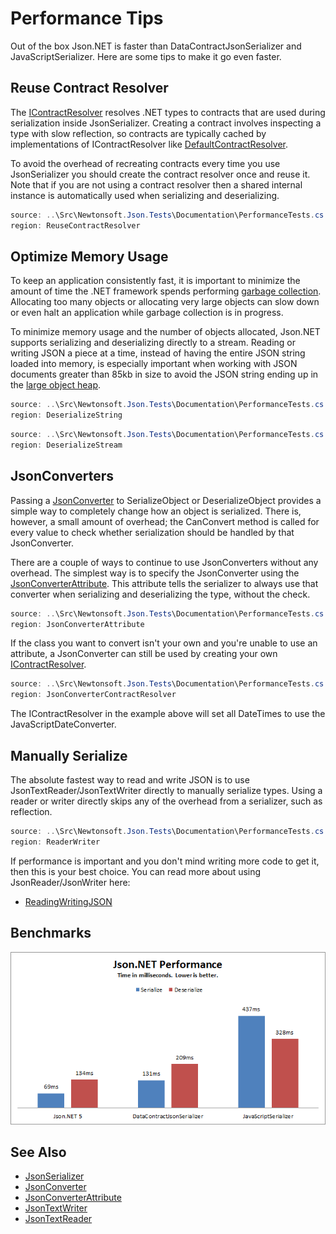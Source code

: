 ﻿# Performance Tips

Out of the box Json.NET is faster than DataContractJsonSerializer and JavaScriptSerializer. Here are some tips to make it go even faster.

## Reuse Contract Resolver

The [IContractResolver](T:Newtonsoft.Json.Serialization.IContractResolver) resolves .NET types to contracts that are used during serialization inside JsonSerializer. Creating a contract involves inspecting a type with slow reflection, so contracts are typically cached by implementations of IContractResolver like [DefaultContractResolver](T:Newtonsoft.Json.Serialization.DefaultContractResolver).

To avoid the overhead of recreating contracts every time you use JsonSerializer you should create the contract resolver once and reuse it. Note that if you are not using a contract resolver then a shared internal instance is automatically used when serializing and deserializing.

```csharp Reuse ContractResolver
source: ..\Src\Newtonsoft.Json.Tests\Documentation\PerformanceTests.cs
region: ReuseContractResolver
```

## Optimize Memory Usage

To keep an application consistently fast, it is important to minimize the amount of time the .NET framework spends performing [garbage collection](http://msdn.microsoft.com/en-us/library/ms973837.aspx). Allocating too many objects or allocating very large objects can slow down or even halt an application while garbage collection is in progress.

To minimize memory usage and the number of objects allocated, Json.NET supports serializing and deserializing directly to a stream. Reading or writing JSON a piece at a time, instead of having the entire JSON string loaded into memory, is especially important when working with JSON documents greater than 85kb in size to avoid the JSON string ending up in the [large object heap](http://msdn.microsoft.com/en-us/magazine/cc534993.aspx).

```csharp Deserialize String
source: ..\Src\Newtonsoft.Json.Tests\Documentation\PerformanceTests.cs
region: DeserializeString
```

```csharp Deserialize Stream
source: ..\Src\Newtonsoft.Json.Tests\Documentation\PerformanceTests.cs
region: DeserializeStream
```

## JsonConverters

Passing a [JsonConverter](T:Newtonsoft.Json.JsonConverter) to SerializeObject or DeserializeObject provides a simple way to completely change how an object is serialized. There is, however, a small amount of overhead; the CanConvert method is called for every value to check whether serialization should be handled by that JsonConverter.

There are a couple of ways to continue to use JsonConverters without any overhead. The simplest way is to specify the JsonConverter using the [JsonConverterAttribute](T:Newtonsoft.Json.JsonConverterAttribute). This attribute tells the serializer to always use that converter when serializing and deserializing the type, without the check.

```csharp Use JsonConverter with JsonConverterAttribute
source: ..\Src\Newtonsoft.Json.Tests\Documentation\PerformanceTests.cs
region: JsonConverterAttribute
```

If the class you want to convert isn't your own and you're unable to use an attribute, a JsonConverter can still be used by creating your own [IContractResolver](T:Newtonsoft.Json.Serialization.IContractResolver).

```csharp Use JsonConverter with IContractResolver
source: ..\Src\Newtonsoft.Json.Tests\Documentation\PerformanceTests.cs
region: JsonConverterContractResolver
```

The IContractResolver in the example above will set all DateTimes to use the JavaScriptDateConverter.

## Manually Serialize

The absolute fastest way to read and write JSON is to use JsonTextReader/JsonTextWriter directly to manually serialize types. Using a reader or writer directly skips any of the overhead from a serializer, such as reflection.

```csharp Manually serialize using JsonTextWriter
source: ..\Src\Newtonsoft.Json.Tests\Documentation\PerformanceTests.cs
region: ReaderWriter
```

If performance is important and you don't mind writing more code to get it, then this is your best choice. You can read more about using JsonReader/JsonWriter here:

- [ReadingWritingJSON](ReadingWritingJSON.md)

## Benchmarks

![Json.NET Performance](performance.png)

## See Also

- [JsonSerializer](T:Newtonsoft.Json.JsonSerializer)
- [JsonConverter](T:Newtonsoft.Json.JsonConverter)
- [JsonConverterAttribute](T:Newtonsoft.Json.JsonConverterAttribute)
- [JsonTextWriter](T:Newtonsoft.Json.JsonTextWriter)
- [JsonTextReader](T:Newtonsoft.Json.JsonTextReader)